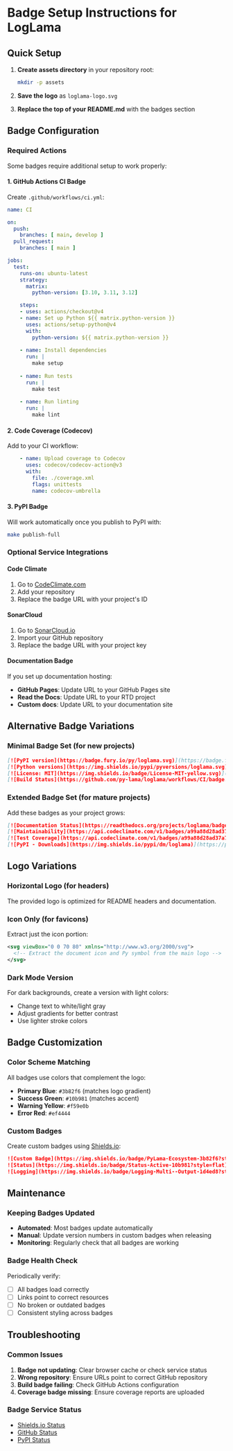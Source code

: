 # Badge Setup Instructions for LogLama

## Quick Setup

1. **Create assets directory** in your repository root:
   ```bash
   mkdir -p assets
   ```

2. **Save the logo** as `loglama-logo.svg`

3. **Replace the top of your README.md** with the badges section

## Badge Configuration

### Required Actions

Some badges require additional setup to work properly:

#### 1. GitHub Actions CI Badge
Create `.github/workflows/ci.yml`:

```yaml
name: CI

on:
  push:
    branches: [ main, develop ]
  pull_request:
    branches: [ main ]

jobs:
  test:
    runs-on: ubuntu-latest
    strategy:
      matrix:
        python-version: [3.10, 3.11, 3.12]

    steps:
    - uses: actions/checkout@v4
    - name: Set up Python ${{ matrix.python-version }}
      uses: actions/setup-python@v4
      with:
        python-version: ${{ matrix.python-version }}
    
    - name: Install dependencies
      run: |
        make setup
    
    - name: Run tests
      run: |
        make test
    
    - name: Run linting
      run: |
        make lint
```

#### 2. Code Coverage (Codecov)
Add to your CI workflow:

```yaml
    - name: Upload coverage to Codecov
      uses: codecov/codecov-action@v3
      with:
        file: ./coverage.xml
        flags: unittests
        name: codecov-umbrella
```

#### 3. PyPI Badge
Will work automatically once you publish to PyPI with:
```bash
make publish-full
```

### Optional Service Integrations

#### Code Climate
1. Go to [CodeClimate.com](https://codeclimate.com)
2. Add your repository
3. Replace the badge URL with your project's ID

#### SonarCloud
1. Go to [SonarCloud.io](https://sonarcloud.io)
2. Import your GitHub repository
3. Replace the badge URL with your project key

#### Documentation Badge
If you set up documentation hosting:
- **GitHub Pages**: Update URL to your GitHub Pages site
- **Read the Docs**: Update URL to your RTD project
- **Custom docs**: Update URL to your documentation site

## Alternative Badge Variations

### Minimal Badge Set (for new projects)
```markdown
[![PyPI version](https://badge.fury.io/py/loglama.svg)](https://badge.fury.io/py/loglama)
[![Python versions](https://img.shields.io/pypi/pyversions/loglama.svg)](https://pypi.org/project/loglama/)
[![License: MIT](https://img.shields.io/badge/License-MIT-yellow.svg)](https://opensource.org/licenses/MIT)
[![Build Status](https://github.com/py-lama/loglama/workflows/CI/badge.svg)](https://github.com/py-lama/loglama/actions)
```

### Extended Badge Set (for mature projects)
Add these badges as your project grows:
```markdown
[![Documentation Status](https://readthedocs.org/projects/loglama/badge/?version=latest)](https://loglama.readthedocs.io/en/latest/)
[![Maintainability](https://api.codeclimate.com/v1/badges/a99a88d28ad37a79dbf6/maintainability)](https://codeclimate.com/github/py-lama/loglama/maintainability)
[![Test Coverage](https://api.codeclimate.com/v1/badges/a99a88d28ad37a79dbf6/test_coverage)](https://codeclimate.com/github/py-lama/loglama/test_coverage)
[![PyPI - Downloads](https://img.shields.io/pypi/dm/loglama)](https://pypi.org/project/loglama/)
```

## Logo Variations

### Horizontal Logo (for headers)
The provided logo is optimized for README headers and documentation.

### Icon Only (for favicons)
Extract just the icon portion:
```svg
<svg viewBox="0 0 70 80" xmlns="http://www.w3.org/2000/svg">
  <!-- Extract the document icon and Py symbol from the main logo -->
</svg>
```

### Dark Mode Version
For dark backgrounds, create a version with light colors:
- Change text to white/light gray
- Adjust gradients for better contrast
- Use lighter stroke colors

## Badge Customization

### Color Scheme Matching
All badges use colors that complement the logo:
- **Primary Blue**: `#3b82f6` (matches logo gradient)
- **Success Green**: `#10b981` (matches accent)
- **Warning Yellow**: `#f59e0b`
- **Error Red**: `#ef4444`

### Custom Badges
Create custom badges using [Shields.io](https://shields.io/):

```markdown
![Custom Badge](https://img.shields.io/badge/PyLama-Ecosystem-3b82f6?style=flat&logo=python)
![Status](https://img.shields.io/badge/Status-Active-10b981?style=flat)
![Logging](https://img.shields.io/badge/Logging-Multi--Output-1d4ed8?style=flat)
```

## Maintenance

### Keeping Badges Updated
- **Automated**: Most badges update automatically
- **Manual**: Update version numbers in custom badges when releasing
- **Monitoring**: Regularly check that all badges are working

### Badge Health Check
Periodically verify:
- [ ] All badges load correctly
- [ ] Links point to correct resources
- [ ] No broken or outdated badges
- [ ] Consistent styling across badges

## Troubleshooting

### Common Issues

1. **Badge not updating**: Clear browser cache or check service status
2. **Wrong repository**: Ensure URLs point to correct GitHub repository
3. **Build badge failing**: Check GitHub Actions configuration
4. **Coverage badge missing**: Ensure coverage reports are uploaded

### Badge Service Status
- [Shields.io Status](https://status.shields.io/)
- [GitHub Status](https://www.githubstatus.com/)
- [PyPI Status](https://status.python.org/)